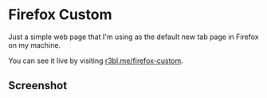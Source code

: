 # Firefox Custom

Just a simple web page that I'm using as the default new tab page in Firefox on my machine.

You can see it live by visiting [r3bl.me/firefox-custom](https://r3bl.me/firefox-custom).

## Screenshot
